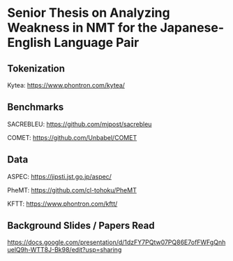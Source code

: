 # Senior Thesis on Analyzing Weakness in NMT for the Japanese-English Language Pair 

## Tokenization 
Kytea: https://www.phontron.com/kytea/ 

## Benchmarks 
SACREBLEU: https://github.com/mjpost/sacrebleu 

COMET: https://github.com/Unbabel/COMET 

## Data 
ASPEC: https://jipsti.jst.go.jp/aspec/

PheMT: https://github.com/cl-tohoku/PheMT 

KFTT: https://www.phontron.com/kftt/ 


## Background Slides / Papers Read 
https://docs.google.com/presentation/d/1dzFY7PQtw07PQ86E7ofFWFgQnhuelQ9h-WTT8J-Bk98/edit?usp=sharing 
